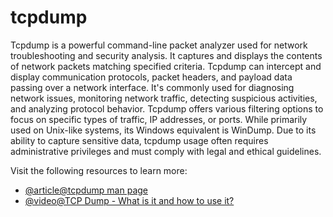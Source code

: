 # tcpdump

Tcpdump is a powerful command-line packet analyzer used for network troubleshooting and security analysis. It captures and displays the contents of network packets matching specified criteria. Tcpdump can intercept and display communication protocols, packet headers, and payload data passing over a network interface. It's commonly used for diagnosing network issues, monitoring network traffic, detecting suspicious activities, and analyzing protocol behavior. Tcpdump offers various filtering options to focus on specific types of traffic, IP addresses, or ports. While primarily used on Unix-like systems, its Windows equivalent is WinDump. Due to its ability to capture sensitive data, tcpdump usage often requires administrative privileges and must comply with legal and ethical guidelines.

Visit the following resources to learn more:

- [@article@tcpdump man page](https://www.tcpdump.org/manpages/tcpdump.1.html)
- [@video@TCP Dump - What is it and how to use it?](https://www.youtube.com/watch?v=e45Kt1IYdCI)